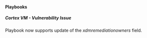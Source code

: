 
#### Playbooks

##### Cortex VM - Vulnerability Issue

Playbook now supports update of the *xdmremediationowners* field.
